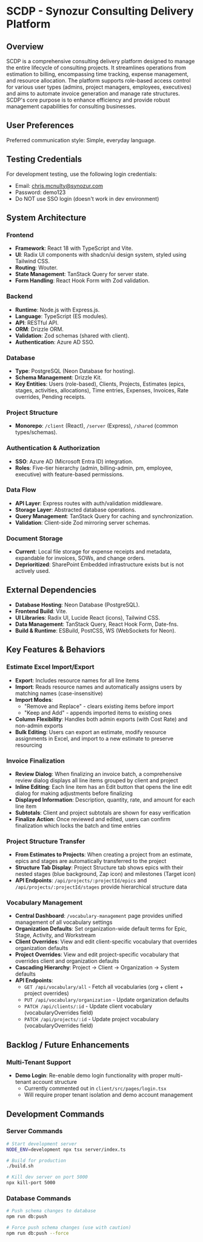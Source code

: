 # SCDP - Synozur Consulting Delivery Platform

## Overview

SCDP is a comprehensive consulting delivery platform designed to manage the entire lifecycle of consulting projects. It streamlines operations from estimation to billing, encompassing time tracking, expense management, and resource allocation. The platform supports role-based access control for various user types (admins, project managers, employees, executives) and aims to automate invoice generation and manage rate structures. SCDP's core purpose is to enhance efficiency and provide robust management capabilities for consulting businesses.

## User Preferences

Preferred communication style: Simple, everyday language.

## Testing Credentials

For development testing, use the following login credentials:
- Email: chris.mcnulty@synozur.com
- Password: demo123
- Do NOT use SSO login (doesn't work in dev environment)

## System Architecture

### Frontend
- **Framework**: React 18 with TypeScript and Vite.
- **UI**: Radix UI components with shadcn/ui design system, styled using Tailwind CSS.
- **Routing**: Wouter.
- **State Management**: TanStack Query for server state.
- **Form Handling**: React Hook Form with Zod validation.

### Backend
- **Runtime**: Node.js with Express.js.
- **Language**: TypeScript (ES modules).
- **API**: RESTful API.
- **ORM**: Drizzle ORM.
- **Validation**: Zod schemas (shared with client).
- **Authentication**: Azure AD SSO.

### Database
- **Type**: PostgreSQL (Neon Database for hosting).
- **Schema Management**: Drizzle Kit.
- **Key Entities**: Users (role-based), Clients, Projects, Estimates (epics, stages, activities, allocations), Time entries, Expenses, Invoices, Rate overrides, Pending receipts.

### Project Structure
- **Monorepo**: `/client` (React), `/server` (Express), `/shared` (common types/schemas).

### Authentication & Authorization
- **SSO**: Azure AD (Microsoft Entra ID) integration.
- **Roles**: Five-tier hierarchy (admin, billing-admin, pm, employee, executive) with feature-based permissions.

### Data Flow
- **API Layer**: Express routes with auth/validation middleware.
- **Storage Layer**: Abstracted database operations.
- **Query Management**: TanStack Query for caching and synchronization.
- **Validation**: Client-side Zod mirroring server schemas.

### Document Storage
- **Current**: Local file storage for expense receipts and metadata, expandable for invoices, SOWs, and change orders.
- **Deprioritized**: SharePoint Embedded infrastructure exists but is not actively used.

## External Dependencies

- **Database Hosting**: Neon Database (PostgreSQL).
- **Frontend Build**: Vite.
- **UI Libraries**: Radix UI, Lucide React (icons), Tailwind CSS.
- **Data Management**: TanStack Query, React Hook Form, Date-fns.
- **Build & Runtime**: ESBuild, PostCSS, WS (WebSockets for Neon).

## Key Features & Behaviors

### Estimate Excel Import/Export
- **Export**: Includes resource names for all line items
- **Import**: Reads resource names and automatically assigns users by matching names (case-insensitive)
- **Import Modes**: 
  - "Remove and Replace" - clears existing items before import
  - "Keep and Add" - appends imported items to existing ones
- **Column Flexibility**: Handles both admin exports (with Cost Rate) and non-admin exports
- **Bulk Editing**: Users can export an estimate, modify resource assignments in Excel, and import to a new estimate to preserve resourcing

### Invoice Finalization
- **Review Dialog**: When finalizing an invoice batch, a comprehensive review dialog displays all line items grouped by client and project
- **Inline Editing**: Each line item has an Edit button that opens the line edit dialog for making adjustments before finalizing
- **Displayed Information**: Description, quantity, rate, and amount for each line item
- **Subtotals**: Client and project subtotals are shown for easy verification
- **Finalize Action**: Once reviewed and edited, users can confirm finalization which locks the batch and time entries

### Project Structure Transfer
- **From Estimates to Projects**: When creating a project from an estimate, epics and stages are automatically transferred to the project
- **Structure Tab Display**: Project Structure tab shows epics with their nested stages (blue background, Zap icon) and milestones (Target icon)
- **API Endpoints**: `/api/projects/:projectId/epics` and `/api/projects/:projectId/stages` provide hierarchical structure data

### Vocabulary Management
- **Central Dashboard**: `/vocabulary-management` page provides unified management of all vocabulary settings
- **Organization Defaults**: Set organization-wide default terms for Epic, Stage, Activity, and Workstream
- **Client Overrides**: View and edit client-specific vocabulary that overrides organization defaults
- **Project Overrides**: View and edit project-specific vocabulary that overrides client and organization defaults
- **Cascading Hierarchy**: Project → Client → Organization → System defaults
- **API Endpoints**: 
  - `GET /api/vocabulary/all` - Fetch all vocabularies (org + client + project overrides)
  - `PUT /api/vocabulary/organization` - Update organization defaults
  - `PATCH /api/clients/:id` - Update client vocabulary (vocabularyOverrides field)
  - `PATCH /api/projects/:id` - Update project vocabulary (vocabularyOverrides field)

## Backlog / Future Enhancements

### Multi-Tenant Support
- **Demo Login**: Re-enable demo login functionality with proper multi-tenant account structure
  - Currently commented out in `client/src/pages/login.tsx`
  - Will require proper tenant isolation and demo account management

## Development Commands

### Server Commands
```bash
# Start development server
NODE_ENV=development npx tsx server/index.ts

# Build for production
./build.sh

# Kill dev server on port 5000
npx kill-port 5000
```

### Database Commands
```bash
# Push schema changes to database
npm run db:push

# Force push schema changes (use with caution)
npm run db:push --force
```